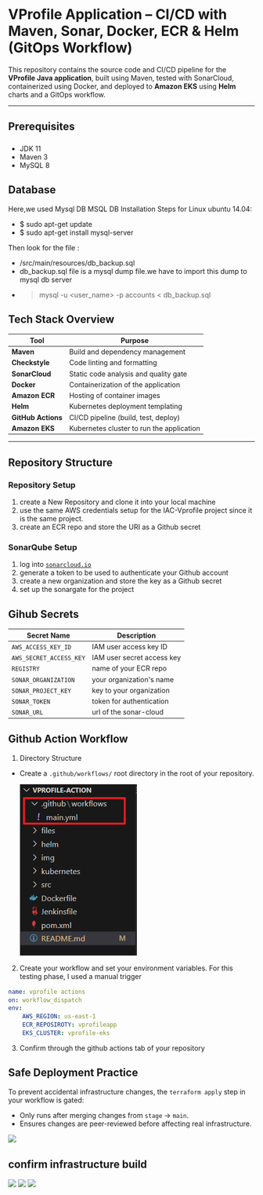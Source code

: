 #  VProfile Application – CI/CD with Maven, Sonar, Docker, ECR & Helm (GitOps Workflow)

This repository contains the source code and CI/CD pipeline for the **VProfile Java application**, built using Maven, tested with SonarCloud, containerized using Docker, and deployed to **Amazon EKS** using **Helm** charts and a GitOps workflow.

---

## Prerequisites
#####
- JDK 11
- Maven 3
- MySQL 8 


## Database
Here,we used Mysql DB 
MSQL DB Installation Steps for Linux ubuntu 14.04:
- $ sudo apt-get update
- $ sudo apt-get install mysql-server

Then look for the file :
- /src/main/resources/db_backup.sql
- db_backup.sql file is a mysql dump file.we have to import this dump to mysql db server
- > mysql -u <user_name> -p accounts < db_backup.sql




##  Tech Stack Overview

| Tool                  | Purpose                                      |
|-----------------------|----------------------------------------------|
| **Maven**             | Build and dependency management              |
| **Checkstyle**        | Code linting and formatting                  |
| **SonarCloud**        | Static code analysis and quality gate        |
| **Docker**            | Containerization of the application          |
| **Amazon ECR**        | Hosting of container images                  |
| **Helm**              | Kubernetes deployment templating             |
| **GitHub Actions**    | CI/CD pipeline (build, test, deploy)         |
| **Amazon EKS**        | Kubernetes cluster to run the application    |

---

##  Repository Structure

### Repository Setup 
1.  create a New Repository and clone it into your local machine
2. use the same AWS credentials setup for the IAC-Vprofile project since it is the same project.
3. create an ECR repo and store the URI as a Github secret

### SonarQube Setup
1. log into [`sonarcloud.io`]()  
2. generate a token to be used to authenticate your Github account
2. create a new organization and store the key as a Github secret
3. set up the sonargate for the project

## Gihub Secrets
| Secret Name | Description |
| --- | --- |
| `AWS_ACCESS_KEY_ID` | IAM user access key ID |
| `AWS_SECRET_ACCESS_KEY` | IAM user secret access key |
| `REGISTRY` | name of your ECR repo |
| `SONAR_ORGANIZATION` | your organization's name |
| `SONAR_PROJECT_KEY` | key to your organization |
| `SONAR_TOKEN` | token for authentication |
| `SONAR_URL` | url of the sonar-cloud |

## Github Action Workflow
1. Directory Structure
- Create a `.github/workflows/` root  directory in the root of your repository.

  ![](/img/workflow.png)

2. Create your workflow and set your environment variables. For this testing phase, I used a manual trigger

  ```yaml
  name: vprofile actions
  on: workflow_dispatch
  env: 
      AWS_REGION: us-east-1
      ECR_REPOSIROTY: vprofileapp
      EKS_CLUSTER: vprofile-eks

  ```
3. Confirm through the github actions tab of your repository

## Safe Deployment Practice
To prevent accidental infrastructure changes, the `terraform apply` step in your workflow is gated:
- Only runs after merging changes from `stage` → `main`.
- Ensures changes are peer-reviewed before affecting real infrastructure.

![](/img/apply.png)

## confirm infrastructure build
![](/img/eks-cluster.png)
![](/img/node-grps.png)
![](/img/nodes.png)


